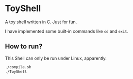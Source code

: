 # ToyShell
A toy shell written in C. Just for fun.

I have implemented some built-in commands like `cd` and `exit`.

## How to run?

This Shell can only be run under Linux, apparently.

```bash
./compile.sh
./ToyShell
```

